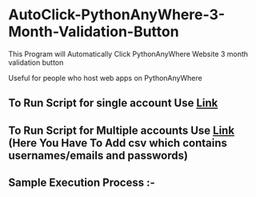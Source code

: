 # AutoClick-PythonAnyWhere-3-Month-Validation-Button

This Program will Automatically Click PythonAnyWhere Website 3 month validation button

Useful for people who host web apps on PythonAnyWhere

## To Run Script for single account Use [Link](https://github.com/Atharv-Chaudhari/AutoClick-PythonAnyWhere-3-Month-Validation-Button/blob/main/app.py)

## To Run Script for Multiple accounts Use [Link](https://github.com/Atharv-Chaudhari/AutoClick-PythonAnyWhere-3-Month-Validation-Button/blob/main/main.py) (Here You Have To Add csv which contains usernames/emails and passwords)


## Sample Execution Process :-
